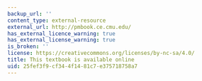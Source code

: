 ```yaml
---
backup_url: ''
content_type: external-resource
external_url: http://pmbook.ce.cmu.edu/
has_external_licence_warning: true
has_external_license_warning: true
is_broken: ''
license: https://creativecommons.org/licenses/by-nc-sa/4.0/
title: This textbook is available online
uid: 25fef3f9-cf34-4f14-81c7-e375718758a7
---
```

